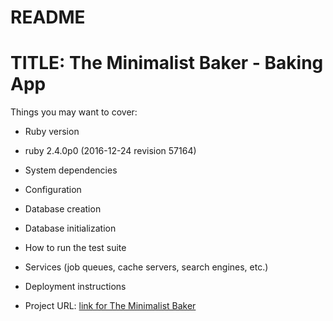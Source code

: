 # README
# TITLE: The Minimalist Baker - Baking App

Things you may want to cover:

* Ruby version
- ruby 2.4.0p0 (2016-12-24 revision 57164)

* System dependencies

* Configuration

* Database creation

* Database initialization

* How to run the test suite

* Services (job queues, cache servers, search engines, etc.)

* Deployment instructions

* Project URL: [link for The Minimalist Baker](https://shrouded-scrubland-35912.herokuapp.com)
